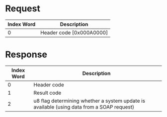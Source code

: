 # Request

| Index Word | Description                |
|------------|----------------------------|
| 0          | Header code \[0x000A0000\] |

# Response

| Index Word | Description                                                                               |
|------------|-------------------------------------------------------------------------------------------|
| 0          | Header code                                                                               |
| 1          | Result code                                                                               |
| 2          | u8 flag determining whether a system update is available (using data from a SOAP request) |